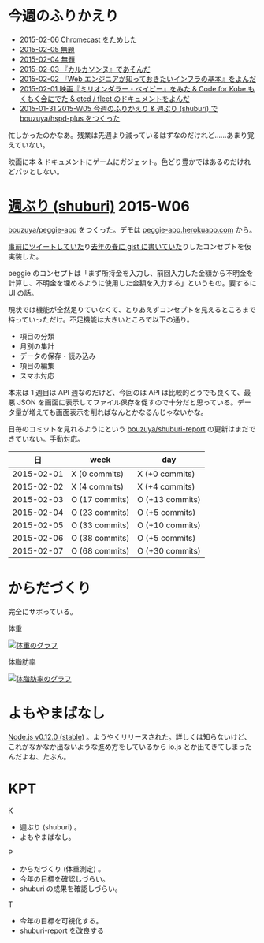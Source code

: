 # 今週のふりかえり

- [2015-02-06 Chromecast をためした][2015-02-06]
- [2015-02-05 無題][2015-02-05]
- [2015-02-04 無題][2015-02-04]
- [2015-02-03 『カルカソンヌ』であそんだ][2015-02-03]
- [2015-02-02 『Web エンジニアが知っておきたいインフラの基本』をよんだ][2015-02-02]
- [2015-02-01 映画『ミリオンダラー・ベイビー』をみた & Code for Kobe もくもく会にでた & etcd / fleet のドキュメントをよんだ][2015-02-01]
- [2015-01-31 2015-W05 今週のふりかえり & 週ぶり (shuburi) で bouzuya/hspd-plus をつくった][2015-01-31]

忙しかったのかなあ。残業は先週より減っているはずなのだけれど……あまり覚えていない。

映画に本 & ドキュメントにゲームにガジェット。色どり豊かではあるのだけれどパッとしない。

# [週ぶり (shuburi)][shuburi] 2015-W06

[bouzuya/peggie-app][] をつくった。デモは [peggie-app.herokuapp.com](https://peggie-app.herokuapp.com) から。

[事前にツイートしていた](http://togetter.com/li/779942)り[去年の春に gist に書いていた](https://gist.github.com/bouzuya/10569152)りしたコンセプトを仮実装した。

peggie のコンセプトは「まず所持金を入力し、前回入力した金額から不明金を計算し、不明金を埋めるように使用した金額を入力する」というもの。要するに UI の話。

現状では機能が全然足りていなくて、とりあえずコンセプトを見えるところまで持っていっただけ。不足機能は大きいところで以下の通り。

- 項目の分類
- 月別の集計
- データの保存・読み込み
- 項目の編集
- スマホ対応

本来は 1 週目は API 週なのだけど、今回のは API は比較的どうでも良くて、最悪 JSON を画面に表示してファイル保存を促すので十分だと思っている。データ量が増えても画面表示を削ればなんとかなるんじゃないかな。

日毎のコミットを見れるようにという [bouzuya/shuburi-report][] の更新はまだできていない。手動対応。

日         | week           | day
-----------|----------------|-----------------
2015-02-01 | X (0 commits)  | X (+0 commits)
2015-02-02 | X (4 commits)  | X (+4 commits)
2015-02-03 | O (17 commits) | O (+13 commits)
2015-02-04 | O (23 commits) | O (+5 commits)
2015-02-05 | O (33 commits) | O (+10 commits)
2015-02-06 | O (38 commits) | O (+5 commits)
2015-02-07 | O (68 commits) | O (+30 commits)

# からだづくり

完全にサボっている。

体重

[![体重のグラフ][graph-weight-img]][graph-weight-url]

体脂肪率

[![体脂肪率のグラフ][graph-percent-img]][graph-percent-url]

# よもやまばなし

[Node.js v0.12.0 (stable)](http://b.hatena.ne.jp/entry/241111163/comment/bouzuya) 。ようやくリリースされた。詳しくは知らないけど、これがなかなか出ないような進め方をしているから io.js とか出てきてしまったんだよね、たぶん。

# KPT

K

- 週ぶり (shuburi) 。
- よもやまばなし。

P

- からだづくり (体重測定) 。
- 今年の目標を確認しづらい。
- shuburi の成果を確認しづらい。

T

- 今年の目標を可視化する。
- shuburi-report を改良する

[2015-02-06]: https://blog.bouzuya.net/2015/02/06/
[2015-02-05]: https://blog.bouzuya.net/2015/02/05/
[2015-02-04]: https://blog.bouzuya.net/2015/02/04/
[2015-02-03]: https://blog.bouzuya.net/2015/02/03/
[2015-02-02]: https://blog.bouzuya.net/2015/02/02/
[2015-02-01]: https://blog.bouzuya.net/2015/02/01/
[2015-01-31]: https://blog.bouzuya.net/2015/01/31/
[shuburi]: http://shuburi.org
[bouzuya/peggie-app]: https://github.com/bouzuya/peggie-app
[bouzuya/shuburi-report]: https://github.com/bouzuya/shuburi-report
[graph-weight-img]: http://graph.hatena.ne.jp/bouzuya/graph?graphname=weight&startdate=2015-01-01&enddate=2015-02-07
[graph-weight-url]: http://graph.hatena.ne.jp/bouzuya/weight/?startdate=2015-01-01&enddate=2015-02-07
[graph-percent-img]: http://graph.hatena.ne.jp/bouzuya/graph?graphname=percent&startdate=2015-01-01&enddate=2015-02-07
[graph-percent-url]: http://graph.hatena.ne.jp/bouzuya/percent/?startdate=2015-01-01&enddate=2015-02-07
